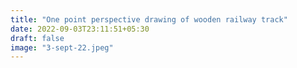 ```yaml
---
title: "One point perspective drawing of wooden railway track"
date: 2022-09-03T23:11:51+05:30
draft: false
image: "3-sept-22.jpeg"
---
```

